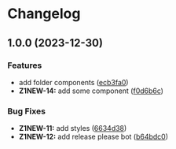 # Changelog

## 1.0.0 (2023-12-30)


### Features

* add folder components ([ecb3fa0](https://github.com/SandrJS/test-graphiQL/commit/ecb3fa0859d5e058c835aab09635744c0b4d31bb))
* **Z1NEW-14:** add some component ([f0d6b6c](https://github.com/SandrJS/test-graphiQL/commit/f0d6b6c7a127e9df21ecfe62395aaa533be6ff80))


### Bug Fixes

* **Z1NEW-11:** add styles ([6634d38](https://github.com/SandrJS/test-graphiQL/commit/6634d385006b537bc0164002c39a9cb66ae13bb2))
* **Z1NEW-12:** add release please bot ([b64bdc0](https://github.com/SandrJS/test-graphiQL/commit/b64bdc0912bd22bb1825a81f32d4cf0763b94a31))
